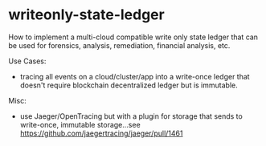 # writeonly-state-ledger
How to implement a multi-cloud compatible write only state ledger that can be used for forensics, analysis, remediation, financial analysis, etc.

Use Cases:

* tracing all events on a cloud/cluster/app into a write-once ledger that doesn't require blockchain decentralized ledger but is immutable.

Misc:

* use Jaeger/OpenTracing but with a plugin for storage that sends to write-once, immutable storage...see  https://github.com/jaegertracing/jaeger/pull/1461
